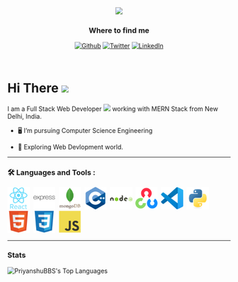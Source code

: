 <div id="header" align="center">
  <img src="https://raw.githubusercontent.com/abhisheknaiidu/abhisheknaiidu/master/code.gif" width="400"/>
</div>

<div id="badges" align="center">
 <h3>Where to find me</h3>
<p><a href="https://github.com/PriyanshuBBS" target="_blank"><img alt="Github" src="https://img.shields.io/badge/GitHub-%2312100E.svg?&style=for-the-badge&logo=Github&logoColor=white" /></a> <a href="https://twitter.com/PriyanshuBBS" target="_blank"><img alt="Twitter" src="https://img.shields.io/badge/twitter-%231DA1F2.svg?&style=for-the-badge&logo=twitter&logoColor=white" /></a> <a href="https://www.linkedin.com/in/priyanshubbs/" target="_blank"><img alt="LinkedIn" src="https://img.shields.io/badge/linkedin-%230077B5.svg?&style=for-the-badge&logo=linkedin&logoColor=white" /></a>
</p>
</div>

<img src="https://komarev.com/ghpvc/?username=PriyanshuBBS&style=flat-square&color=blue" alt=""/>

<h1>
  Hi There
  <img src="https://media.giphy.com/media/hvRJCLFzcasrR4ia7z/giphy.gif" width="30px"/>
</h1>

I am a Full Stack Web Developer <img src="https://media.giphy.com/media/WUlplcMpOCEmTGBtBW/giphy.gif" width="30"> working with MERN Stack from New Delhi, India.

- :desktop_computer: I’m pursuing Computer Science Engineering

- :mag_right: Exploring Web Devlopment world.

---

### :hammer_and_wrench: Languages and Tools :
<div>
  <img src="https://github.com/devicons/devicon/blob/master/icons/react/react-original-wordmark.svg" title="C++" alt="C++" width="50" height="50"/>&nbsp;
  <img src="https://github.com/devicons/devicon/blob/master/icons/express/express-original-wordmark.svg" title="C++" alt="C++" width="50" height="50"/>&nbsp;
 <img src="https://github.com/devicons/devicon/blob/master/icons/mongodb/mongodb-original-wordmark.svg" title="C++" alt="C++" width="50" height="50"/>&nbsp;
  <img src="https://github.com/devicons/devicon/blob/master/icons/cplusplus/cplusplus-original.svg" title="C++" alt="C++" width="50" height="50"/>&nbsp;
  <img src="https://github.com/devicons/devicon/blob/master/icons/nodejs/nodejs-original-wordmark.svg" title="Python" alt="C" width="50" height="50"/>&nbsp;
   <img src="https://github.com/devicons/devicon/blob/master/icons/opencv/opencv-original.svg" title="OpenCV" alt="C" width="50" height="50"/>&nbsp;
  <img src="https://github.com/devicons/devicon/blob/master/icons/vscode/vscode-original.svg" title="VS Code" alt="VS Code" width="50" height="50"/>&nbsp;
   <img src="https://github.com/devicons/devicon/blob/master/icons/python/python-original.svg" title="Python" alt="C" width="50" height="50"/>&nbsp;
<img src="https://github.com/devicons/devicon/blob/master/icons/html5/html5-original.svg" title="Python" alt="C"width="50" height="50"/>&nbsp;
  <img src="https://github.com/devicons/devicon/blob/master/icons/css3/css3-original.svg" title="Python" alt="C"width="50" height="50"/>&nbsp;
  <img src="https://github.com/devicons/devicon/blob/master/icons/javascript/javascript-original.svg" title="Python" alt="C" width="50" height="50"/>&nbsp;
  
</div>

---

### Stats
![PriyanshuBBS's Top Languages](https://github-readme-stats.vercel.app/api/top-langs/?username=PriyanshuBBS&theme=vue-dark&show_icons=true&hide_border=true&layout=compact)
